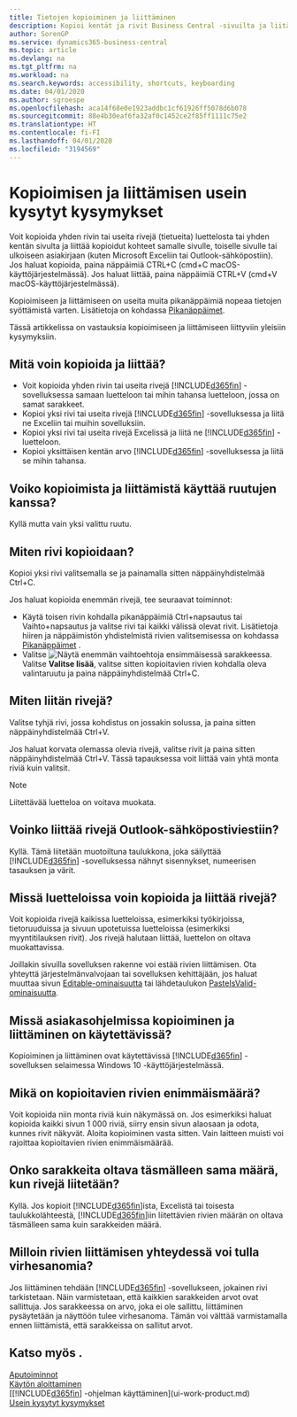```yaml
---
title: Tietojen kopioiminen ja liittäminen
description: Kopioi kentät ja rivit Business Central -sivuilta ja liitä ne toisaalle.
author: SorenGP
ms.service: dynamics365-business-central
ms.topic: article
ms.devlang: na
ms.tgt_pltfrm: na
ms.workload: na
ms.search.keywords: accessibility, shortcuts, keyboarding
ms.date: 04/01/2020
ms.author: sgroespe
ms.openlocfilehash: aca14f68e0e1923addbc1cf61926ff5078d6b078
ms.sourcegitcommit: 88e4b30eaf6fa32af0c1452ce2f85ff1111c75e2
ms.translationtype: HT
ms.contentlocale: fi-FI
ms.lasthandoff: 04/01/2020
ms.locfileid: "3194569"
---
```

# <a name="copy-and-paste-faq"></a>Kopioimisen ja liittämisen usein kysytyt kysymykset
Voit kopioida yhden rivin tai useita rivejä (tietueita) luettelosta tai yhden kentän sivulta ja liittää kopioidut kohteet samalle sivulle, toiselle sivulle tai ulkoiseen asiakirjaan (kuten Microsoft Exceliin tai Outlook-sähköpostiin). Jos haluat kopioida, paina näppäimiä CTRL+C (cmd+C macOS-käyttöjärjestelmässä). Jos haluat liittää, paina näppäimiä CTRL+V (cmd+V macOS-käyttöjärjestelmässä).

Kopioimiseen ja liittämiseen on useita muita pikanäppäimiä nopeaa tietojen syöttämistä varten. Lisätietoja on kohdassa [Pikanäppäimet](keyboard-shortcuts.md#CopyRows).

Tässä artikkelissa on vastauksia kopioimiseen ja liittämiseen liittyviin yleisiin kysymyksiin.  

## <a name="what-can-i-copy-and-paste"></a>Mitä voin kopioida ja liittää?
- Voit kopioida yhden rivin tai useita rivejä [!INCLUDE[d365fin](includes/d365fin_md.md)] -sovelluksessa samaan luetteloon tai mihin tahansa luetteloon, jossa on samat sarakkeet.
- Kopioi yksi rivi tai useita rivejä [!INCLUDE[d365fin](includes/d365fin_md.md)] -sovelluksessa ja liitä ne Exceliin tai muihin sovelluksiin.
- Kopioi yksi rivi tai useita rivejä Excelissä ja liitä ne [!INCLUDE[d365fin](includes/d365fin_md.md)] -luetteloon.
- Kopioi yksittäisen kentän arvo [!INCLUDE[d365fin](includes/d365fin_md.md)] -sovelluksessa ja liitä se mihin tahansa.

## <a name="does-copy-and-paste-work-with-tiles"></a>Voiko kopioimista ja liittämistä käyttää ruutujen kanssa?
Kyllä mutta vain yksi valittu ruutu.

## <a name="how-do-i-copy-a-row"></a>Miten rivi kopioidaan?
Kopioi yksi rivi valitsemalla se ja painamalla sitten näppäinyhdistelmää Ctrl+C.

Jos haluat kopioida enemmän rivejä, tee seuraavat toiminnot:
- Käytä toisen rivin kohdalla pikanäppäimiä Ctrl+napsautus tai Vaihto+napsautus ja valitse rivi tai kaikki välissä olevat rivit. Lisätietoja hiiren ja näppäimistön yhdistelmistä rivien valitsemisessa on kohdassa [Pikanäppäimet](keyboard-shortcuts.md#CopyRows) .
- Valitse ![Näytä enemmän vaihtoehtoja](media/show-more-options-icon.png "Näytä enemmän vaihtoehtoja kuvakkeen") ensimmäisessä sarakkeessa. Valitse **Valitse lisää**, valitse sitten kopioitavien rivien kohdalla oleva valintaruutu ja paina näppäinyhdistelmää Ctrl+C.

## <a name="how-do-i-paste-rows"></a>Miten liitän rivejä?
Valitse tyhjä rivi, jossa kohdistus on jossakin solussa, ja paina sitten näppäinyhdistelmää Ctrl+V.

Jos haluat korvata olemassa olevia rivejä, valitse rivit ja paina sitten näppäinyhdistelmää Ctrl+V. Tässä tapauksessa voit liittää vain yhtä monta riviä kuin valitsit.

> [!NOTE]
> Liitettävää luetteloa on voitava muokata.

<!-- Rows are pasted directly where your cursor is located. If you paste into an empty line, any existing subsequent lines will be moved after the pasted lines. If you paste into an existing line or lines, this will be overwritten.-->

## <a name="can-i-paste-rows-into-an-outlook-email"></a>Voinko liittää rivejä Outlook-sähköpostiviestiin?
Kyllä. Tämä liitetään muotoiltuna taulukkona, joka säilyttää [!INCLUDE[d365fin](includes/d365fin_md.md)] -sovelluksessa nähnyt sisennykset, numeerisen tasauksen ja värit.

## <a name="in-which-lists-can-i-copy-and-paste-rows"></a>Missä luetteloissa voin kopioida ja liittää rivejä?
Voit kopioida rivejä kaikissa luetteloissa, esimerkiksi työkirjoissa, tietoruuduissa ja sivuun upotetuissa luetteloissa (esimerkiksi myyntitilauksen rivit). Jos rivejä halutaan liittää, luettelon on oltava muokattavissa.

Joillakin sivuilla sovelluksen rakenne voi estää rivien liittämisen. Ota yhteyttä järjestelmänvalvojaan tai sovelluksen kehittäjään, jos haluat muuttaa sivun [Editable-ominaisuutta](/dynamics365/business-central/dev-itpro/developer/properties/devenv-editable-property) tai lähdetaulukon [PasteIsValid-ominaisuutta](/dynamics365/business-central/dev-itpro/developer/properties/devenv-pasteisvalid-property).

## <a name="on-which-clients-is-copy-and-paste-available"></a>Missä asiakasohjelmissa kopioiminen ja liittäminen on käytettävissä?
Kopioiminen ja liittäminen ovat käytettävissä [!INCLUDE[d365fin](includes/d365fin_md.md)] -sovelluksen selaimessa Windows 10 -käyttöjärjestelmässä.

## <a name="what-is-the-maximum-number-of-rows-that-can-be-copied"></a>Mikä on kopioitavien rivien enimmäismäärä?
Voit kopioida niin monta riviä kuin näkymässä on. Jos esimerkiksi haluat kopioida kaikki sivun 1 000 riviä, siirry ensin sivun alaosaan ja odota, kunnes rivit näkyvät. Aloita kopioiminen vasta sitten. Vain laitteen muisti voi rajoittaa kopioitavien rivien enimmäismäärää.

## <a name="must-i-have-the-exact-same-number-of-columns-when-pasting-rows"></a>Onko sarakkeita oltava täsmälleen sama määrä, kun rivejä liitetään?
Kyllä. Jos kopioit [!INCLUDE[d365fin](includes/d365fin_md.md)]ista, Excelistä tai toisesta taulukkolähteestä, [!INCLUDE[d365fin](includes/d365fin_md.md)]iin liitettävien rivien määrän on oltava täsmälleen sama kuin sarakkeiden määrä.

## <a name="why-do-i-get-errors-when-pasting-rows"></a>Milloin rivien liittämisen yhteydessä voi tulla virhesanomia?
Jos liittäminen tehdään [!INCLUDE[d365fin](includes/d365fin_md.md)] -sovellukseen, jokainen rivi tarkistetaan. Näin varmistetaan, että kaikkien sarakkeiden arvot ovat sallittuja. Jos sarakkeessa on arvo, joka ei ole sallittu, liittäminen pysäytetään ja näyttöön tulee virhesanoma. Tämän voi välttää varmistamalla ennen liittämistä, että sarakkeissa on sallitut arvot.


## <a name="see-also"></a>Katso myös .
[Aputoiminnot](ui-accessibility.md)  
[Käytön aloittaminen](product-get-started.md)  
[[!INCLUDE[d365fin](includes/d365fin_md.md)] -ohjelman käyttäminen](ui-work-product.md)  
[Usein kysytyt kysymykset](across-faq.md)  
